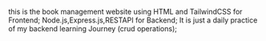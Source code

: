 this is the book management website using HTML and TailwindCSS for Frontend;
Node.js,Express.js,RESTAPI for Backend;
It is just a daily practice of my backend learning Journey (crud operations);
